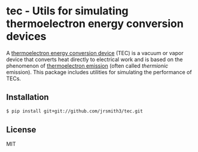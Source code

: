 # tec - Utils for simulating thermoelectron energy conversion devices
A
[thermoelectron energy conversion device](https://en.wikipedia.org/wiki/Thermionic_converter)
(TEC) is a vacuum or vapor device that converts heat directly to
electrical work and is based on the phenomenon of
[thermoelectron emission](https://en.wikipedia.org/wiki/Thermionic_emission)
(often called _thermionic_ emission). This package includes utilities
for simulating the performance of TECs.


## Installation
```bash
$ pip install git+git://github.com/jrsmith3/tec.git
```


## License
MIT

